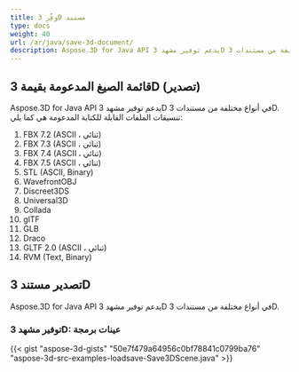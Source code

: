 ```yaml
---
title: وفِّر 3D مستند
type: docs
weight: 40
url: /ar/java/save-3d-document/
description: Aspose.3D for Java API يدعم توفير مشهد 3D في أنواع مختلفة من مستندات 3D.
---
```

##  **قائمة الصيغ المدعومة بقيمة 3D (تصدير)**
Aspose.3D for Java API يدعم توفير مشهد 3D في أنواع مختلفة من مستندات 3D. تنسيقات الملفات القابلة للكتابة المدعومة هي كما يلي:

1. FBX 7.2 (ASCII ، ثنائي)
1. FBX 7.3 (ASCII ، ثنائي)
1. FBX 7.4 (ASCII ، ثنائي)
1. FBX 7.5 (ASCII ، ثنائي)
1. STL (ASCII, Binary)
1. WavefrontOBJ
1. Discreet3DS
1. Universal3D
1. Collada
1. glTF
1. GLB
1. Draco
1. GLTF 2.0 (ASCII ، ثنائي)
1. RVM (Text, Binary)
##  **تصدير مستند 3D**
Aspose.3D for Java API يدعم توفير مشهد 3D في أنواع مختلفة من مستندات 3D.
###  **توفير مشهد 3D: عينات برمجة**
{{< gist "aspose-3d-gists" "50e7f479a64956c0bf78841c0799ba76" "aspose-3d-src-examples-loadsave-Save3DScene.java" >}}
